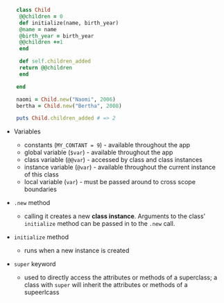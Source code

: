 ```ruby
	class Child  
	 @@children = 0  
	 def initialize(name, birth_year)  
	 @name = name  
	 @birth_year = birth_year  
	 @@children +=1  
	 end  

	 def self.children_added  
	 return @@children  
	 end  

	end  

	naomi = Child.new("Naomi", 2006)  
	bertha = Child.new("Bertha", 2008)  

	puts Child.children_added # => 2
```

- Variables
	- constants (`MY_CONTANT = 9`) - available throughout the app
	- global variable (`$var`) - available throughout the app
	- class variable (`@@var`) - accessed by class and class instances
	- instance variable (`@var`) - available throughout the current instance of this class
	- local variable (`var`) - must be passed around to cross scope boundaries

- `.new` method
	- calling it creates a new **class instance**. Arguments to the class' `initialize` method can be passed in to the `.new` call.
-   `initialize` method
	-   runs when a new instance is created
-   `super` keyword
	-   used to directly access the attributes or methods of a superclass; a class with `super` will inherit the attributes or methods of a supeerlcass